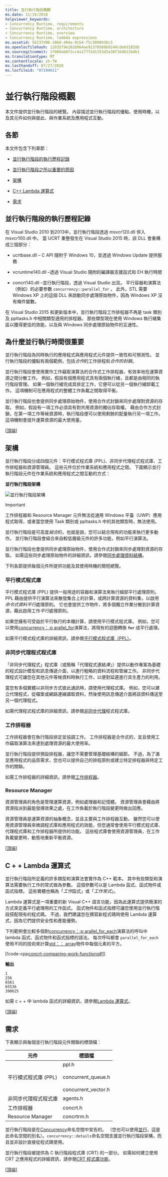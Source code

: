 ```yaml
---
title: 並行執行階段概觀
ms.date: 11/19/2018
helpviewer_keywords:
- Concurrency Runtime, requirements
- Concurrency Runtime, architecture
- Concurrency Runtime, overview
- Concurrency Runtime, lambda expressions
ms.assetid: 56237d96-10b0-494a-9cb4-f5c5090436c5
ms.openlocfilehash: 11035f9e202d964ae91378560b9244cde6d1828b
ms.sourcegitcommit: 1f009ab0f2cc4a177f2d1353d5a38f164612bdb1
ms.translationtype: MT
ms.contentlocale: zh-TW
ms.lasthandoff: 07/27/2020
ms.locfileid: "87194611"
---
```

# <a name="overview-of-the-concurrency-runtime"></a>並行執行階段概觀

本文件提供並行執行階段的總覽。 內容描述並行執行階段的優點、使用時機，以及其元件如何與彼此、與作業系統及應用程式互動。

## <a name="sections"></a><a name="top"></a>各節

本文件包含下列章節：

- [並行執行階段的執行歷程記錄](#dlls)

- [並行執行階段之所以重要的原因](#runtime)

- [架構](#architecture)

- [C++ Lambda 運算式](#lambda)

- [需求](#requirements)

## <a name="concurrency-runtime-implementation-history"></a><a name="dlls"></a>並行執行階段的執行歷程記錄

在 Visual Studio 2010 到2013中，並行執行階段透過 msvcr120.dll 併入 msvcr100.dll 中。  當 UCRT 重整發生在 Visual Studio 2015 時，該 DLL 會重構成三個部分：

- ucrtbase.dll – C API 隨附于 Windows 10，並透過 Windows Update 提供服務

- vcruntime140.dll –透過 Visual Studio 隨附的編譯器支援函式和 EH 執行時間

- concrt140.dll –並行執行階段，透過 Visual Studio 出貨。 平行容器和演算法（例如）的必要參數 `concurrency::parallel_for` 。 此外，STL 需要 Windows XP 上的這個 DLL 來啟動同步處理原始物件，因為 Windows XP 沒有條件變數。

在 Visual Studio 2015 和更新版本中，並行執行階段工作排程器不再是 task 類別及 ppltasks.h 中相關類型適用的排程器。 那些類型現在使用 Windows 執行緒集區以獲得更佳的效能，以及與 Windows 同步處理原始物件的互通性。

## <a name="why-a-runtime-for-concurrency-is-important"></a><a name="runtime"></a>為什麼並行執行時間很重要

並行執行階段為同時執行的應用程式與應用程式元件提供一致性和可預測性。 並行執行階段的優點有兩個範例，包括*合作*的工作排程和*合作的封鎖*。

並行執行階段會使用實作工作竊取演算法的合作式工作排程器，有效率地在運算資源之間分散工作。 例如，假設有個應用程式具有兩個執行緒，且都是由相同的執行階段管理。 如果一個執行緒完成其排定工作，它便可以從另一個執行緒卸載工作。 這項機制可在應用程式的整體工作負載之間取得平衡。

並行執行階段也會提供同步處理原始物件，使用合作式封鎖來同步處理對資源的存取。 例如，假設有一項工作必須具有對共用資源的獨佔存取權。 藉由合作方式封鎖，在第一項工作等候資源時，執行階段便可以使用剩餘的配量執行另一項工作。 這項機制會提升運算資源的最大使用量。

[[頂端](#top)]

## <a name="architecture"></a><a name="architecture"></a> 架構

並行執行階段分成四個元件：平行模式程式庫 (PPL)、非同步代理程式程式庫、工作排程器和資源管理員。 這些元件位於作業系統和應用程式之間。 下圖顯示並行執行階段元件在作業系統和應用程式之間互動的方式：

**並行執行階段架構**

![並行執行階段架構](../../parallel/concrt/media/concurrencyrun.png "並行執行階段架構")

> [!IMPORTANT]
> 工作排程器和 Resource Manager 元件無法從通用 Windows 平臺（UWP）應用程式取得，或者當您使用 Task 類別或 ppltasks.h 中的其他類型時，無法使用。

並行執行階段是可高度*組合*的，也就是說，您可以結合現有的功能來執行更多動作。 並行執行階段會組合來自較低層級元件的許多功能，例如平行演算法。

並行執行階段也會提供同步處理原始物件，使用合作式封鎖來同步處理對資源的存取。 如需這些同步處理原始物件的詳細資訊，請參閱[同步處理資料結構](../../parallel/concrt/synchronization-data-structures.md)。

下列各節提供每個元件所提供功能及其使用時機的簡短總覽。

### <a name="parallel-patterns-library"></a>平行模式程式庫

平行模式程式庫 (PPL) 提供一般用途的容器和演算法來執行細部平行處理原則。 PPL 藉由提供平行演算法來散發集合上的計算，或跨計算資源的資料集，以啟用*命令式資料平行*處理原則。 它也會提供工作物件，將多個獨立作業分散到計算資源，藉此啟用工作*平行*處理原則。

如果您擁有可受益於平行執行的本機計算，請使用平行模式程式庫。 例如，您可以使用[concurrency：:p arallel_for](reference/concurrency-namespace-functions.md#parallel_for)演算法，將現有的迴圈轉換 **`for`** 成平行處理。

如需平行模式程式庫的詳細資訊，請參閱[平行模式程式庫（PPL）](../../parallel/concrt/parallel-patterns-library-ppl.md)。

### <a name="asynchronous-agents-library"></a>非同步代理程式程式庫

「非同步代理程式」程式庫（或簡稱「代理程式連結*庫*」）提供以動作專案為基礎的程式設計模型和訊息傳遞介面，以進行粗略的資料流程和管線工作。 非同步代理程式可讓您在其他元件等候資料時執行工作，以便對延遲進行具生產力的利用。

當您有多個實體以非同步方式彼此通訊時，請使用代理程式庫。 例如，您可以建立代理程式，從檔案或網路連線讀取資料，然後使用訊息傳遞介面將該資料傳送至另一個代理程式。

如需代理程式程式庫的詳細資訊，請參閱[非同步代理](../../parallel/concrt/asynchronous-agents-library.md)程式程式庫。

### <a name="task-scheduler"></a>工作排程器

工作排程器會在執行階段排定並協調工作。 工作排程器是合作式的，並且使用工作竊取演算法來達到處理資源的最大使用率。

並行執行階段提供預設排程器，讓您不需要管理基礎結構的細節。 不過，為了滿足應用程式的品質需求，您也可以提供自己的排程原則或建立特定排程器與特定工作的關聯。

如需工作排程器的詳細資訊，請參閱[工作排程器](../../parallel/concrt/task-scheduler-concurrency-runtime.md)。

### <a name="resource-manager"></a>Resource Manager

資源管理員的角色是管理運算資源，例如處理器和記憶體。 資源管理員會藉由將資源指派到最能發揮效果之處，在工作負載於執行階段變更時做出回應。

資源管理員是運算資源的抽象概念，並且主要與工作排程器互動。 雖然您可以使用資源管理員來微調程式庫和應用程式的效能，但您通常會使用平行模式程式庫、代理程式庫和工作排程器所提供的功能。 這些程式庫會使用資源管理員，在工作負載變更時，動態地重新平衡資源。

[[頂端](#top)]

## <a name="c-lambda-expressions"></a><a name="lambda"></a>C + + Lambda 運算式

並行執行階段所定義的許多類型和演算法會實作為 C++ 範本。 其中有些類型和演算法需要執行工作的常式做為參數。 這個參數可以是 Lambda 函式、函式物件或函式指標。 這些實體也稱為「*工作*函式」或「*工作常式*」。

Lambda 運算式是一項重要的新 Visual C++ 語言功能，因為此運算式提供簡潔的方式來定義平行處理用的工作函式。 函式物件和函式指標可讓您使用並行執行階段搭配現有的程式碼。 不過，我們建議您在撰寫新程式碼時使用 Lambda 運算式，因為它們提供安全性和產能優勢。

下列範例會比較多個對[concurrency：:p arallel_for_each](reference/concurrency-namespace-functions.md#parallel_for_each)演算法的呼叫中 lambda 函式、函式物件和函式指標的語法。 每次呼叫都會 `parallel_for_each` 使用不同的技術來計算[std：： array](../../standard-library/array-class-stl.md)物件中每個元素的平方。

[!code-cpp[concrt-comparing-work-functions#1](../../parallel/concrt/codesnippet/cpp/overview-of-the-concurrency-runtime_1.cpp)]

**輸出**

```Output
1
256
6561
65536
390625
```

如需 c + + 中 lambda 函式的詳細資訊，請參閱[Lambda 運算式](../../cpp/lambda-expressions-in-cpp.md)。

[[頂端](#top)]

## <a name="requirements"></a><a name="requirements"></a> 需求

下表顯示與每個並行執行階段元件關聯的標頭檔：

|元件|標頭檔|
|---------------|------------------|
|平行模式程式庫 (PPL)|ppl.h<br /><br /> concurrent_queue.h<br /><br /> concurrent_vector.h|
|非同步代理程式程式庫|agents.h|
|工作排程器|concrt.h|
|Resource Manager|concrtrm.h|

並行執行階段是在[Concurrency](../../parallel/concrt/reference/concurrency-namespace.md)命名空間中宣告的。 （您也可以使用[並行](../../parallel/concrt/reference/concurrency-namespace.md)，這是此命名空間的別名）。`concurrency::details`命名空間支援並行執行階段架構，而且並非設計直接從程式碼使用。

並行執行階段被提供為 C 執行階段程式庫 (CRT) 的一部分。 如需如何建立使用 CRT 之應用程式的詳細資訊，請參閱[CRT 程式庫功能](../../c-runtime-library/crt-library-features.md)。

[[頂端](#top)]
